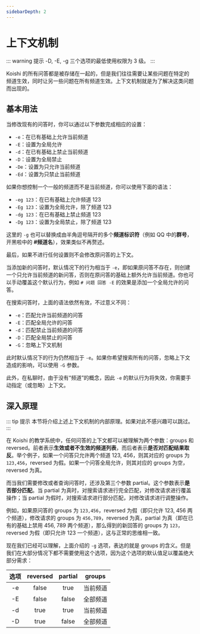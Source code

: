```yaml
---
sidebarDepth: 2
---
```


# 上下文机制

::: warning 提示
-D, -E, -g 三个选项的最低使用权限为 3 级。
:::

Koishi 的所有问答都是被存储在一起的，但是我们往往需要让某些问题在特定的频道生效，同时让另一些问题在所有频道生效。上下文机制就是为了解决这类问题而出现的。

## 基本用法

当修改现有的问答时，你可以通过以下参数完成相应的设置：

- `-e`：在已有基础上允许当前频道
- `-E`：设置为全局允许
- `-d`：在已有基础上禁止当前频道
- `-D`：设置为全局禁止
- `-De`：设置为只允许当前频道
- `-Ed`：设置为只禁止当前频道

如果你想控制一个一般的频道而不是当前频道，你可以使用下面的语法：

- `-eg 123`：在已有基础上允许频道 123
- `-Eg 123`：设置为全局允许，除了频道 123
- `-dg 123`：在已有基础上禁止频道 123
- `-Dg 123`：设置为全局禁止，除了频道 123

这里的 `-g` 也可以替换成由半角逗号隔开的多个**频道标识符**（例如 QQ 中的**群号**，开黑啦中的 **#频道名**），效果类似不再赘述。

最后，如果不进行任何设置则不会修改原问答的上下文。

当添加新的问答时，默认情况下的行为相当于 `-e`，即如果原问答不存在，则创建一个只允许当前频道的新问答，否则在原问答的基础上额外允许当前频道。你也可以手动覆盖这个默认行为，例如 `# 问题 回答 -E` 的效果是添加一个全局允许的问答。

在搜索问答时，上面的语法依然有效，不过意义不同：

- `-e`：匹配允许当前频道的问答
- `-E`：匹配全局允许的问答
- `-d`：匹配禁止当前频道的问答
- `-D`：匹配全局禁止的问答
- `-G`：忽略上下文机制

此时默认情况下的行为仍然相当于 `-e`。如果你希望搜索所有的问答，忽略上下文造成的影响，可以使用 `-G` 参数。

此外，在私聊时，由于没有“频道”的概念，因此 `-e` 的默认行为将失效，你需要手动指定（或忽略）上下文。

## 深入原理

::: tip 提示
本节将介绍上述上下文机制的内部原理。如果对此不感兴趣可以跳过。
:::

在 Koishi 的教学系统中，任何问答的上下文都可以被理解为两个参数：groups 和 reversed。前者表示**生效或者不生效的频道列表**，而后者表示**是否对匹配结果取反**。举个例子，如果一个问答只允许两个频道 123, 456，则其对应的 groups 为 `123,456`，reversed 为假。如果一个问答全局允许，则其对应的 groups 为空，reversed 为真。

而当我们需要修改或者查询问答时，还涉及第三个参数 partial。这个参数表示**是否部分匹配**。当 partial 为真时，对搜索请求进行完全匹配，对修改请求进行覆盖操作；当 partial 为假时，对搜索请求进行部分匹配，对修改请求进行调整操作。

例如，如果原问答的 groups 为 `123,456`，reversed 为假（即只允许 123, 456 两个频道），修改请求的 groups 为 `456,789`，reversed 为真，partial 为真（即在已有的基础上禁用 456, 789 两个频道），那么得到的新回答的 groups 为 `123`，reversed 为假（即只允许 123 一个频道），这与正常的思维相一致。

现在我们已经可以理解，上面介绍的 `-g` 选项，表达的就是 groups 的含义。但是我们在大部分情况下都不需要使用这个选项，因为这个选项的默认值足以覆盖绝大部分需求：

| 选项 | reversed | partial | groups |
| :--: | :--: | :--: | :--: |
| -e | false | true | 当前频道 |
| -E | false | false | 全部频道 |
| -d | true | true | 当前频道 |
| -D | true | false | 全部频道 |
